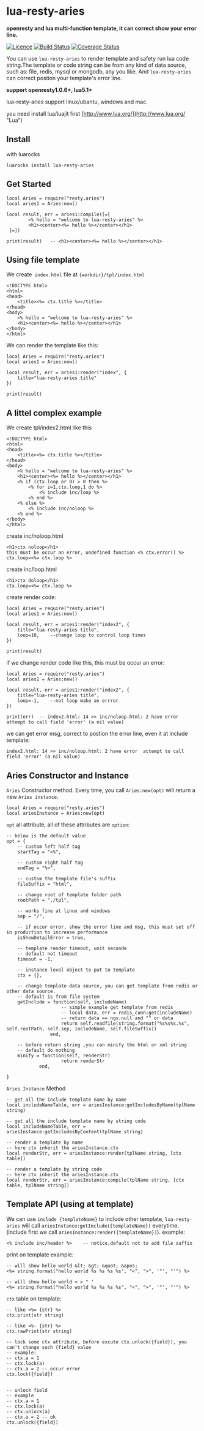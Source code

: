 
# lua-resty-aries 

**openresty and lua multi-function template, it can correct show your error line.**

[![Licence](http://img.shields.io/badge/Licence-MIT-brightgreen.svg)](LICENSE)
[![Build Status](https://travis-ci.org/DoubleSpout/lua-resty-aries.svg?branch=master)](https://travis-ci.org/DoubleSpout/lua-resty-aries)
[![Coverage Status](https://coveralls.io/repos/github/DoubleSpout/lua-resty-aries/badge.svg)](https://coveralls.io/github/DoubleSpout/lua-resty-aries)

You can use `lua-resty-aries` to render template and safety run lua code string.The template or code string can be from any kind of data source, such as: file, redis, mysql or mongodb, any you like. And `lua-resty-aries` can correct postion your template's error line.

**support openresty1.0.6+, lua5.1+**

lua-resty-aries support linux/ubantu, windows and mac.

you need install lua/luajit first [http://www.lua.org/](http://www.lua.org/ "Lua")

## Install

with luarocks

	luarocks install lua-resty-aries

## Get Started

	local Aries = require("resty.aries")
    local aries1 = Aries:new()

    local result, err = aries1:compile([=[ 
			<% hello = "welcome to lua-resty-aries" %>
			<h1><center><%= hello %></center></h1>
	 ]=])

    print(result)	-- <h1><center><%= hello %></center></h1>
	   
## Using file template

We create` index.html` file at `{workdir}/tpl/index.html`

	<!DOCTYPE html>
	<html>
	<head>
		<title><%= ctx.title %></title>
	</head>
	<body>
		<% hello = "welcome to lua-resty-aries" %>
		<h1><center><%= hello %></center></h1>
	</body>
	</html>

We can render the template like this:

	local Aries = require("resty.aries")
    local aries1 = Aries:new()

    local result, err = aries1:render("index", {
		title="lua-resty-aries title"
	})

    print(result)

## A littel complex example

We create tpl/index2.html like this

	<!DOCTYPE html>
	<html>
	<head>
		<title><%= ctx.title %></title>
	</head>
	<body>
		<% hello = "welcome to lua-resty-aries" %>
		<h1><center><%= hello %></center></h1>
		<% if (ctx.loop or 0) > 0 then %>
			<% for i=1,ctx.loop,1 do %>
				<% include inc/loop %>
			<% end %>
		<% else %>
			<% include inc/noloop %>
		<% end %>
	</body>
	</html>

create inc/noloop.html

	<h1>ctx noloop</h1>
	this must be occur an error, undefined function <% ctx.error() %>
	ctx.loop=<%= ctx.loop %>

create inc/loop.html

	<h1>ctx doloop</h1>
	ctx.loop=<%= ctx.loop %>

create render code:

	local Aries = require("resty.aries")
    local aries1 = Aries:new()

    local result, err = aries1:render("index2", {
		title="lua-resty-aries title",
        loop=10,	--change loop to control loop times
	})

    print(result)

if we change render code like this, this must be occur an error:

	local Aries = require("resty.aries")
    local aries1 = Aries:new()

    local result, err = aries1:render("index2", {
		title="lua-resty-aries title",
        loop=-1,	--not loop make an errror
	})

    print(err)	-- index2.html: 14 >> inc/noloop.html: 2 have error  attempt to call field 'error' (a nil value)

we can get error msg, correct to postion the error line, even it at include template:

	index2.html: 14 >> inc/noloop.html: 2 have error  attempt to call field 'error' (a nil value)

## Aries Constructor and Instance
   
`Aries` Constructor method. Every time, you call `Aries:new(opt)` will return a new `Aries instance`.

	local Aries = require("resty.aries")
	local ariesInstance = Aries:new(opt)

`opt` all attribute, all of these attributes are `option`:

	-- below is the default value
	opt = {
		-- custom left half tag
		startTag = "<%",

		-- custom right half tag
		endTag = "%>",

		-- custom the template file's suffix 
		fileSuffix = "html",

		-- change root of template folder path
		rootPath = "./tpl",

		-- works fine at linux and windows
		sep = "/",

		-- if occur error, show the error line and msg, this must set off in production to increase performance
		isShowDetailError = true,  

		-- template render timeout, unit seconde
		-- default not timeout
		timeout = -1,

		-- instance level object to put to template
		ctx = {},

		-- change template data source, you can get template from redis or other data source.
		-- default is from file system
		getInclude = function(self, includeName)
						-- simple example get template from redis
						-- local data, err = redis_conn:get(includeName)
						-- return data == ngx.null and "" or data
						return self.readfile(string.format("%s%s%s.%s", self.rootPath, self.sep, includeName, self.fileSuffix))
					end,

		-- before return string ,you can minify the html or xml string
		-- default do nothing
		minify = function(self, renderStr)
						return renderStr
				end,

	}

`Aries Instance` Method

	-- get all the include template name by name
	local includeNameTable, err = ariesInstance:getIncludesByName(tplName string)

	-- get all the include template name by string code
	local includeNameTable, err = ariesInstance:getIncludesByContent(tplName string)

	-- render a template by name
	-- here ctx inherit the ariesInstance.ctx
	local renderStr, err = ariesInstance:render(tplName string, [ctx table])

	-- render a template by string code
	-- here ctx inherit the ariesInstance.ctx
	local renderStr, err = ariesInstance:compile(tplName string, [ctx table, tplName string])


	
## Template API (using at template)
	
We can use `include {templateName}` to include other template, `lua-resty-aries` will call `ariesInstance:getInclude({templateName})` everytime.(include first we call `ariesInstance:render({templateName})`). example:

	<% include inc/header %>	-- notice,default not to add file suffix

print on template example:
	
	-- will show hello world &lt; &gt; &quot; &apos;
	<%= string.format("hello world %s %s %s %s", "<", ">", '"', "'") %>
	
	-- will show hello world < > " '
	<%= string.format("hello world %s %s %s %s", "<", ">", '"', "'") %>

`ctx` table on template:

	-- like <%= {str} %>
	ctx.print(str string)

 	-- like <%- {str} %> 
	ctx.rawPrint(str string)

	-- lock some ctx attribute, before excute ctx.unlock({field}), you can't change such {field} value
	-- example:
	-- ctx.a = 1
	-- ctx.lock(a)
	-- ctx.a = 2 -- occur error
	ctx.lock({field})


	-- unlock field
	-- example
	-- ctx.a = 1
	-- ctx.lock(a)
	-- ctx.unlock(a)
	-- ctx.a = 2 -- ok
	ctx.unlock({field})
	
